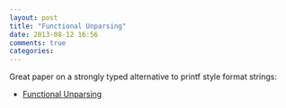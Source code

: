 ```yaml
---
layout: post
title: "Functional Unparsing"
date: 2013-08-12 16:56
comments: true
categories: 
---
```

Great paper on a strongly typed alternative to printf style format strings:

* [Functional Unparsing](http://www.brics.dk/RS/98/12/BRICS-RS-98-12.pdf)
